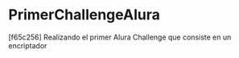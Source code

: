 # PrimerChallengeAlura
[f65c256] Realizando el primer Alura Challenge que consiste en un encriptador

